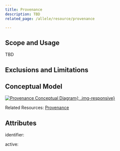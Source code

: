 ```yaml
---
title: Provenance
description: TBD
related_page: /allele/resource/provenance

---
```


Scope and Usage
---------------
TBD

Exclusions and Limitations
--------------------------


Conceptual Model
----------------

[![Provenance Conceptual Diagram](/images/ProvenanceConceptual.svg){: .img-responsive}](/images/ProvenanceConceptual.svg)

Related Resources: [Provenance](/allele/resource/provenance/index.html)

Attributes
----------

identifier:

active:
